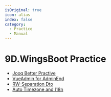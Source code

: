 ```yaml
---
isOriginal: true
icon: alias
index: false
category:
  - Practice
  - Manual
---
```


# 9D.WingsBoot Practice

* [Jooq Better Practive](./9d1.jooq-funs.md)
* [VueAdmin for AdminEnd](./9d2.vue-admin.md)
* [RW-Separation Dto](./9d3.dto-builder.md)
* [Auto Timezone and I18n](./9d4.time-lang.md)
